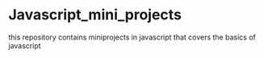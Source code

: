 # Javascript_mini_projects
this repository contains miniprojects  in javascript that covers the basics of javascript
